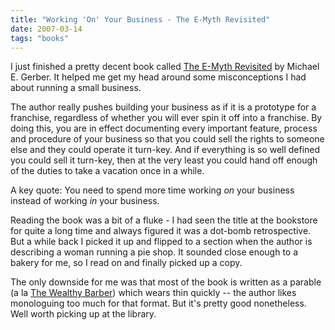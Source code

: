```yaml
---
title: "Working 'On' Your Business - The E-Myth Revisited"
date: 2007-03-14
tags: "books"
---
```


I just finished a pretty decent book called [The E-Myth Revisited](http://www.amazon.com/E-Myth-Revisited-Small-Businesses-About/dp/0887307280/ref=pd_bbs_sr_1/002-3599585-2448046?ie=UTF8&s=books&qid=1173843478&sr=8-1) by Michael E. Gerber. It helped me get my head around some misconceptions I had about running a small business.

The author really pushes building your business as if it is a prototype for a franchise, regardless of whether you will ever spin it off into a franchise. By doing this, you are in effect documenting every important feature, process and procedure of your business so that you could sell the rights to someone else and they could operate it turn-key. And if everything is so well defined you could sell it turn-key, then at the very least you could hand off enough of the duties to take a vacation once in a while.

A key quote: You need to spend more time working _on_ your business instead of working _in_ your business.

Reading the book was a bit of a fluke - I had seen the title at the bookstore for quite a long time and always figured it was a dot-bomb retrospective. But a while back I picked it up and flipped to a section when the author is describing a woman running a pie shop. It sounded close enough to a bakery for me, so I read on and finally picked up a copy.

The only downside for me was that most of the book is written as a parable (a la [The Wealthy Barber](http://www.amazon.com/Wealthy-Barber-Updated-3rd-Commonsense/dp/0761513116/ref=pd_bbs_sr_1/002-3599585-2448046?ie=UTF8&s=books&qid=1173844097&sr=1-1)) which wears thin quickly -- the author likes monologuing too much for that format. But it's pretty good nonetheless. Well worth picking up at the library.

